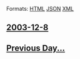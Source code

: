 
Formats: [HTML](2003/12/8/index.html)  [JSON](2003/12/8/index.json)  [XML](2003/12/8/index.xml)  

## [2003-12-8](/news/2003/12/8/index.md)

## [Previous Day...](/news/2003/12/7/index.md)

